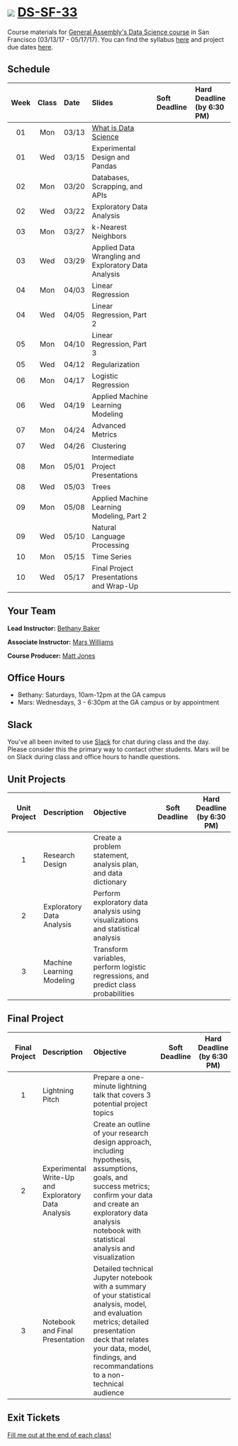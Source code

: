 # ![](https://ga-dash.s3.amazonaws.com/production/assets/logo-9f88ae6c9c3871690e33280fcf557f33.png) [DS-SF-33](https://github.com/ga-students/DS-SF-33)

Course materials for [General Assembly's Data Science course](https://generalassemb.ly/education/data-science/san-francisco) in San Francisco (03/13/17 - 05/17/17). You can find the syllabus [here](./resources/ds-syllabus.pdf) and project due dates [here](./resources/DS-project-due-dates.pdf).

## Schedule

| Week | Class | Date | Slides | Soft Deadline | Hard Deadline<br/>(by 6:30 PM) |
|:---:|:---:|:---|:---|:---|:---|
| 01 | Mon | 03/13 | [What is Data Science](http://slides.com/bethanymsimmons/deck-1?token=Gp4h8zav) | | |
| 01 | Wed | 03/15 | Experimental Design and Pandas | | |
| 02 | Mon | 03/20 | Databases, Scrapping, and APIs | | |
| 02 | Wed | 03/22 | Exploratory Data Analysis| | |
| 03 | Mon | 03/27 | k-Nearest Neighbors | | |
| 03 | Wed | 03/29 | Applied Data Wrangling and Exploratory Data Analysis | |  |
| 04 | Mon | 04/03 | Linear Regression | | |
| 04 | Wed | 04/05 | Linear Regression, Part 2 | | |
| 05 | Mon | 04/10 | Linear Regression, Part 3 | | |
| 05 | Wed | 04/12 | Regularization | |  |
| 06 | Mon | 04/17 | Logistic Regression | |  |
| 06 | Wed | 04/19 | Applied Machine Learning Modeling | | |
| 07 | Mon | 04/24 | Advanced Metrics | | |
| 07 | Wed | 04/26 | Clustering | | |
| 08 | Mon | 05/01 | Intermediate Project Presentations | | |
| 08 | Wed | 05/03 | Trees | | |
| 09 | Mon | 05/08 | Applied Machine Learning Modeling, Part 2 | | |
| 09 | Wed | 05/10 | Natural Language Processing | | |
| 10 | Mon | 05/15 | Time Series | | |
| 10 | Wed | 05/17 | Final Project Presentations and Wrap-Up | | |

## Your Team

**Lead Instructor:** [Bethany Baker](mailto:bakerbethanymarie@gmail.com)

**Associate Instructor:** [Mars Williams](mailto:metaphor.formation@gmail.com)

**Course Producer:** [Matt Jones](mailto:studentservicesSF@ga.co)

## Office Hours

- Bethany: Saturdays, 10am-12pm at the GA campus
- Mars: Wednesdays, 3 - 6:30pm at the GA campus or by appointment

## Slack

You've all been invited to use [Slack](https://dat-sf-33.slack.com) for chat during class and the day.  Please consider this the primary way to contact other students.  Mars will be on Slack during class and office hours to handle questions.

## Unit Projects

| Unit Project | Description | Objective | Soft Deadline | Hard Deadline<br/>(by 6:30 PM) |
|:---:|:---|:---|:---:|:---:|
| 1 | Research Design | Create a problem statement, analysis plan, and data dictionary | | |
| 2 | Exploratory Data Analysis | Perform exploratory data analysis using visualizations and statistical analysis | | |
| 3 | Machine Learning Modeling | Transform variables, perform logistic regressions, and predict class probabilities | | |

## Final Project

| Final Project | Description | Objective | Soft Deadline | Hard Deadline<br/>(by 6:30 PM) |
|:---:|:---|:---|:---:|:---:|
| 1 | Lightning Pitch | Prepare a one-minute lightning talk that covers 3 potential project topics | | |
| 2 | Experimental Write-Up and Exploratory Data Analysis | Create an outline of your research design approach, including hypothesis, assumptions, goals, and success metrics; confirm your data and create an exploratory data analysis notebook with statistical analysis and visualization | | |
| 3 | Notebook and Final Presentation | Detailed technical Jupyter notebook with a summary of your statistical analysis, model, and evaluation metrics; detailed presentation deck that relates your data, model, findings, and recommandations to a non-technical audience | | |

## Exit Tickets

[Fill me out at the end of each class!]()
